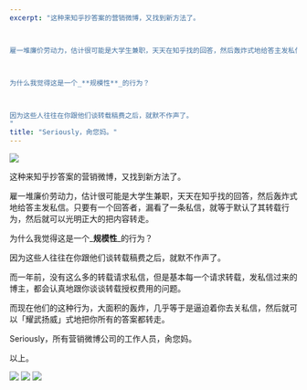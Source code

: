 ```yaml
---
excerpt: "这种来知乎抄答案的营销微博，又找到新方法了。



雇一堆廉价劳动力，估计很可能是大学生兼职，天天在知乎找的回答，然后轰炸式地给答主发私信。只要有一个回答者，漏看了一条私信，就等于默认了其转载行为，然后就可以光明正大的把内容转走。



为什么我觉得这是一个_**规模性**_的行为？



因为这些人往往在你跟他们谈转载稿费之后，就默不作声了。
"
title: "Seriously，肏您妈。"
---
```


![](https://cl.ly/oPVz/9d03b70e580ec919c256baa7a8d7a5fc_r-768x512)

这种来知乎抄答案的营销微博，又找到新方法了。

雇一堆廉价劳动力，估计很可能是大学生兼职，天天在知乎找的回答，然后轰炸式地给答主发私信。只要有一个回答者，漏看了一条私信，就等于默认了其转载行为，然后就可以光明正大的把内容转走。

为什么我觉得这是一个_**规模性**_的行为？

因为这些人往往在你跟他们谈转载稿费之后，就默不作声了。

而一年前，没有这么多的转载请求私信，但是基本每一个请求转载，发私信过来的博主，都会认真地跟你谈谈转载授权费用的问题。

而现在他们的这种行为，大面积的轰炸，几乎等于是逼迫着你去关私信，然后就可以「耀武扬威」式地把你所有的答案都转走。

Seriously，所有营销微博公司的工作人员，肏您妈。

以上。

![](https://cl.ly/pPhB/9829676de0519b2c7cf81bbbfd2c1de0) ![](https://cl.ly/pOPX/d4211951725a70aee6e79bfe0179dddd) ![](https://cl.ly/pOAo/29aa0d730138bce74fdc0b4d908df385)